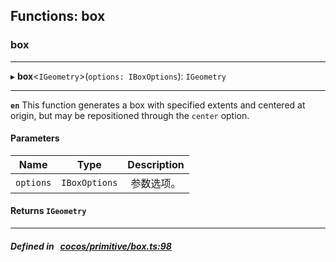 ## Functions: box

### box


___
▸ **box**<`IGeometry`\>(`options: IBoxOptions`): `IGeometry`
___


**`en`** 
This function generates a box with specified extents and centered at origin,
but may be repositioned through the `center` option.



#### Parameters

| Name | Type | Description |
| :------: | :------: | :------: |
| `options` | `IBoxOptions` | 参数选项。  |

#### Returns `IGeometry` 
___


##### Defined in &nbsp;   [cocos/primitive/box.ts:98](https://github.com/cocos-creator/engine/blob/c7bf6b8a9/cocos/primitive/box.ts#L98)&nbsp;
